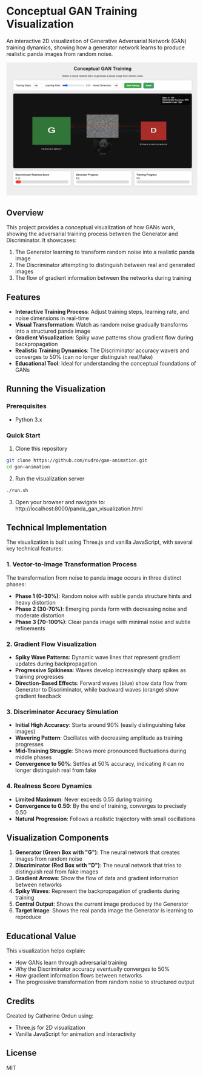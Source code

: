 # Conceptual GAN Training Visualization

An interactive 2D visualization of Generative Adversarial Network (GAN) training dynamics, showing how a generator network learns to produce realistic panda images from random noise.

![GAN Training Visualization](main.png)

## Overview

This project provides a conceptual visualization of how GANs work, showing the adversarial training process between the Generator and Discriminator. It showcases:

1. The Generator learning to transform random noise into a realistic panda image
2. The Discriminator attempting to distinguish between real and generated images
3. The flow of gradient information between the networks during training

## Features

- **Interactive Training Process**: Adjust training steps, learning rate, and noise dimensions in real-time
- **Visual Transformation**: Watch as random noise gradually transforms into a structured panda image
- **Gradient Visualization**: Spiky wave patterns show gradient flow during backpropagation
- **Realistic Training Dynamics**: The Discriminator accuracy wavers and converges to 50% (can no longer distinguish real/fake)
- **Educational Tool**: Ideal for understanding the conceptual foundations of GANs

## Running the Visualization

### Prerequisites
- Python 3.x

### Quick Start
1. Clone this repository
```bash
git clone https://github.com/nudro/gan-animation.git
cd gan-animation
```

2. Run the visualization server
```bash
./run.sh
```

3. Open your browser and navigate to: http://localhost:8000/panda_gan_visualization.html

## Technical Implementation

The visualization is built using Three.js and vanilla JavaScript, with several key technical features:

### 1. Vector-to-Image Transformation Process
The transformation from noise to panda image occurs in three distinct phases:
- **Phase 1 (0-30%)**: Random noise with subtle panda structure hints and heavy distortion
- **Phase 2 (30-70%)**: Emerging panda form with decreasing noise and moderate distortion
- **Phase 3 (70-100%)**: Clear panda image with minimal noise and subtle refinements

### 2. Gradient Flow Visualization
- **Spiky Wave Patterns**: Dynamic wave lines that represent gradient updates during backpropagation
- **Progressive Spikiness**: Waves develop increasingly sharp spikes as training progresses
- **Direction-Based Effects**: Forward waves (blue) show data flow from Generator to Discriminator, while backward waves (orange) show gradient feedback

### 3. Discriminator Accuracy Simulation
- **Initial High Accuracy**: Starts around 90% (easily distinguishing fake images)
- **Wavering Pattern**: Oscillates with decreasing amplitude as training progresses
- **Mid-Training Struggle**: Shows more pronounced fluctuations during middle phases
- **Convergence to 50%**: Settles at 50% accuracy, indicating it can no longer distinguish real from fake

### 4. Realness Score Dynamics
- **Limited Maximum**: Never exceeds 0.55 during training
- **Convergence to 0.50**: By the end of training, converges to precisely 0.50
- **Natural Progression**: Follows a realistic trajectory with small oscillations

## Visualization Components

1. **Generator (Green Box with "G")**: The neural network that creates images from random noise
2. **Discriminator (Red Box with "D")**: The neural network that tries to distinguish real from fake images
3. **Gradient Arrows**: Show the flow of data and gradient information between networks
4. **Spiky Waves**: Represent the backpropagation of gradients during training
5. **Central Output**: Shows the current image produced by the Generator
6. **Target Image**: Shows the real panda image the Generator is learning to reproduce

## Educational Value

This visualization helps explain:
- How GANs learn through adversarial training
- Why the Discriminator accuracy eventually converges to 50%
- How gradient information flows between networks
- The progressive transformation from random noise to structured output

## Credits

Created by Catherine Ordun using:
- Three.js for 2D visualization
- Vanilla JavaScript for animation and interactivity

## License

MIT 